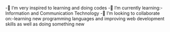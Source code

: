 -👀 I’m very inspired to learning and doing codes 
-🌱 I’m currently learning:-Information and  Communication Technology 
-💞️ I’m looking to collaborate on:-learning new programming languages and improving web development skills as well as doing something new

<!---
Saruka4/Saruka4 is a ✨ special ✨ repository because its `README.md` (this file) appears on your GitHub profile.
You can click the Preview link to take a look at your changes.
--->
